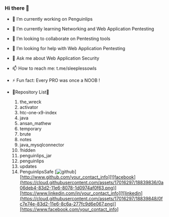 ### Hi there 👋


- 🔭 I’m currently working on Penguinlips
- 🌱 I’m currently learning Networking and Web Application Pentesting
- 👯 I’m looking to collaborate on Pentesting tools
- 🤔 I’m looking for help with Web Application Pentesting
- 💬 Ask me about Web Application Security
- 📫 How to reach me: t.me/sleeplessowls
- ⚡ Fun fact: Every PRO was once a NOOB !

- 🔰Repository List🔰

  1.  the_wreck
  2.  activator
  3.  htc-one-x9-index
  4.  java
  5.  ansan_mathew
  6.  temporary
  7.  brute
  8.  notes
  9.  java_mysqlconnector
  10. !hidden
  11. penguinlips_jar
  12. penguinlips
  13. updates
  14. PenguinlipsSafe
[![github](https://cloud.githubusercontent.com/assets/17016297/18839843/0e06a67a-83d2-11e6-993a-b35a182500e0.png)][http://www.github.com/your_contact_info][![facebook](https://cloud.githubusercontent.com/assets/17016297/18839836/0a06deb4-83d2-11e6-8078-1d0974af0f63.png)][https://www.linkedin.com/in/your_contact_info][![linkedin](https://cloud.githubusercontent.com/assets/17016297/18839848/0fc7e74e-83d2-11e6-8c6a-277fc9d6e067.png)][https://www.facebook.com/your_contact_info]
